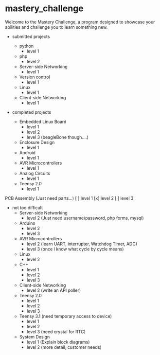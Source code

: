 # mastery_challenge

Welcome to the Mastery Challenge, a program designed to showcase your abilities and challenge you to learn something new.

* submitted projects
	* python
		* level 1
	* php
		* level 2
	* Server-side Networking
		* level 1
	* Version control
		* level 1
	* Linux
		* level 1
	* Client-side Networking
		* level 1

* completed projects
	* Embedded Linux Board
		* level 1
		* level 2
		* level 3 (beagleBone though....)
	* Enclosure Design
		* level 1
	* Android
		* level 1
	* AVR Microcontrollers
		* level 1
	* Analog Circuits
		* level 1
	* Teensy 2.0
		* level 1

PCB Assembly (Just need parts...)
	[ ] level 1
	[x] level 2
	[ ] level 3

* not too difficult
	* Server-side Networking
		* level 2 (Just need username/password, php forms, mysql)
	* Arduino
		* level 2
		* level 3
	* AVR Microcontrollers
		* level 2 (learn UART, interrupter, Watchdog Timer, ADC)
		* level 3 (once I know what cycle by cycle means)
	* Linux
		* level 2
	* C++
		* level 1
		* level 2
		* level 3
	* Client-side Networking
		* level 2 (write an API poller)
	* Teensy 2.0
		* level 1
		* level 2
		* level 3
	* Teensy 3.1 (need temporary access to device)
		* level 1
		* level 2
		* level 3 (need crystal for RTC)
	* System Design
		* level 1 (Explain block diagrams)
		* level 2 (more detail, customer needs)